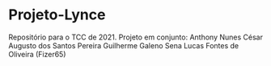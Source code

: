# Projeto-Lynce
Repositório para o TCC de 2021.
Projeto em conjunto: 
Anthony Nunes
César Augusto dos Santos Pereira
Guilherme Galeno Sena
Lucas Fontes de Oliveira (Fizer65)
